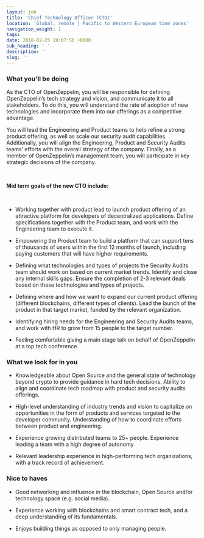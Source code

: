 ```yaml
---
layout: job
title: 'Chief Technology Officer (CTO)'
location: 'Global, remote | Pacific to Western European time zones'
navigation_weight: 1
tags:
date: 2018-02-25 19:07:50 +0000
sub_heading: ' '
description: ''
slug: ''
---
```


<div class="requirements">
  <h3 class="job-description-title">What you’ll be doing</h3>
  <p>As the CTO of OpenZeppelin, you will be responsible for defining OpenZeppelin’s tech strategy and vision, and communicate it to all stakeholders. To do this, you will understand the rate of adoption of new technologies and incorporate them into our offerings as a competitive advantage. </p>
  <p>You will lead the Engineering and Product teams to help refine a strong product offering, as well as scale our security audit capabilities. Additionally, you will align the Engineering, Product and Security Audits teams’ efforts with the overall strategy of the company. Finally, as a member of OpenZeppelin’s management team, you will participate in key strategic decisions of the company.</p>
  <br/>
  <p><strong>Mid term goals of the new CTO include:</strong></p>
  <br/>
  <ul>
    <li>
    <p>Working together with product lead to launch product offering of an attractive platform for developers of decentralized applications. Define specifications together with the Product team, and work with the Engineering team to execute it.</p>
    </li>
    <li>
      <p>Empowering the Product team to build a platform that can support tens of thousands of users within the first 12 months of launch, including paying customers that will have higher requirements.</p>
    </li>
    <li>
      <p>Defining what technologies and types of projects the Security Audits team should work on based on current market trends. Identify and close any internal skills gaps. Ensure the completion of 2-3 relevant deals based on these technologies and types of projects.</p>
    </li>
    <li>
      <p>Defining where and how we want to expand our current product offering (different blockchains, different types of clients). Lead the launch of the product in that target market, funded by the relevant organization.</p>
    </li>
    <li>
      <p>Identifying hiring needs for the Engineering and Security Audits teams, and work with HR to grow from 15 people to the target number.</p>
    </li>
    <li>
      <p>Feeling comfortable giving a main stage talk on behalf of OpenZeppelin at a top tech conference.</p>
    </li>
  </ul>
</div>
<div class="requirements">
  <h3 class="job-description-title">What we look for in you</h3>
  <ul>
    <li>
      <p>Knowledgeable about Open Source and the general state of technology beyond crypto to provide guidance in hard tech decisions. Ability to align and coordinate tech roadmap with product and security audits offerings.</p>
    </li>
    <li>
      <p>High-level understanding of industry trends and vision to capitalize on opportunities in the form of products and services targeted to the developer community. Understanding of how to coordinate efforts between product and engineering.</p>
    </li>
    <li>
      <p>Experience growing distributed teams to 25+ people. Experience leading a team with a high degree of autonomy</p>
    </li>
    <li>
      <p>Relevant leadership experience in high-performing tech organizations, with a track record of achievement.</p>
    </li>
  </ul>
</div>
<div class="requirements">
  <h3 class="job-description-title">Nice to haves</h3>
  <ul>
    <li>
      <p>Good networking and influence in the blockchain, Open Source and/or technology space (e.g. social media).</p>
    </li>
    <li>
      <p>Experience working with blockchains and smart contract tech, and a deep understanding of its fundamentals.</p>
    </li>
    <li>
      <p>Enjoys building things as opposed to only managing people.</p>
    </li>
  </ul>
</div>
